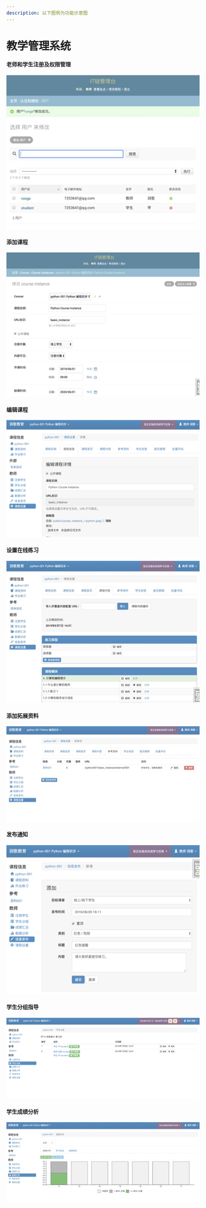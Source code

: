 ```yaml
---
description: 以下图例为功能示意图
---
```


# 教学管理系统

#### 老师和学生注册及权限管理

![](../.gitbook/assets/image%20%285%29.jpeg)

#### 添加课程

![](../.gitbook/assets/image%20%282%29.png)

#### 编辑课程

![](../.gitbook/assets/image%20%286%29.png)

#### 设置在线练习

![](../.gitbook/assets/image%20%2812%29.jpeg)

#### 添加拓展资料

![](../.gitbook/assets/image%20%288%29.jpeg)

#### 发布通知

![](../.gitbook/assets/image.png)

#### 学生分组指导

![](../.gitbook/assets/image%20%2813%29.png)

#### 学生成绩分析

![](../.gitbook/assets/image%20%2815%29.jpeg)

